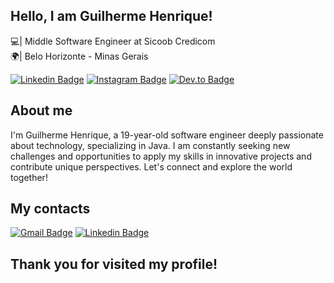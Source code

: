 ## Hello, I am Guilherme Henrique!  
💻| Middle Software Engineer at Sicoob Credicom  
🌍| Belo Horizonte - Minas Gerais

[![Linkedin Badge](https://img.shields.io/badge/LinkedIn-0077B5?style=for-the-badge&logo=linkedin&logoColor=white&link=https://www.linkedin.com/in/ghenriquec/)](https://www.linkedin.com/in/ghenriquec/)
[![Instagram Badge](https://img.shields.io/badge/Instagram-E4405F?style=for-the-badge&logo=instagram&logoColor=white)](https://www.instagram.com/guihenc_/)
[![Dev.to Badge](https://img.shields.io/badge/dev.to-0A0A0A?style=for-the-badge&logo=devdotto&logoColor=white)](https://dev.to/ghenriquec)

## About me  
I'm Guilherme Henrique, a 19-year-old software engineer deeply passionate about technology, specializing in Java. I am constantly seeking new challenges and opportunities to apply my skills in innovative projects and contribute unique perspectives. Let's connect and explore the world together!

## My contacts  
[![Gmail Badge](https://img.shields.io/badge/Gmail-D14836?style=for-the-badge&logo=gmail&logoColor=black)](mailto:ghenriquecoelhosantos@gmail.com?subject=Hello)
[![Linkedin Badge](https://img.shields.io/badge/LinkedIn-0077B5?style=for-the-badge&logo=linkedin&logoColor=black&link=https://www.linkedin.com/in/ghenriquec/)](https://www.linkedin.com/in/ghenriquec/)

## Thank you for visited my profile!
